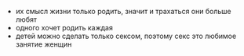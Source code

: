 * их смысл жизни только родить, значит и трахаться они больше любят
* одного хочет родить каждая
* детей можно сделать только сексом, поэтому секс это любимое занятие женщин